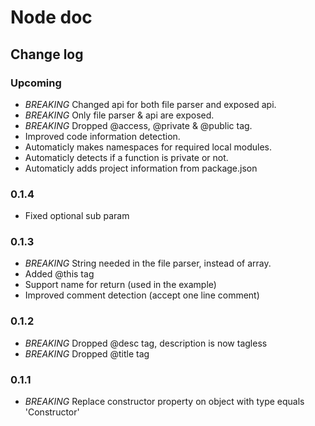 # Node doc

## Change log

### Upcoming
- *BREAKING* Changed api for both file parser and exposed api.
- *BREAKING* Only file parser & api are exposed.
- *BREAKING* Dropped @access, @private & @public tag.
- Improved code information detection.
- Automaticly makes namespaces for required local modules.
- Automaticly detects if a function is private or not.
- Automaticly adds project information from package.json

### 0.1.4
- Fixed optional sub param

### 0.1.3
 - *BREAKING* String needed in the file parser, instead of array.
 - Added @this tag
 - Support name for return (used in the example)
 - Improved comment detection (accept one line comment)

### 0.1.2
 - *BREAKING* Dropped @desc tag, description is now tagless
 - *BREAKING* Dropped @title tag

### 0.1.1
 - *BREAKING* Replace constructor property on object with type equals 'Constructor'
